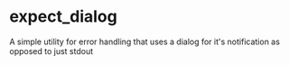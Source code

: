 # expect_dialog
A simple utility for error handling that uses a dialog for it's notification as opposed to just stdout
